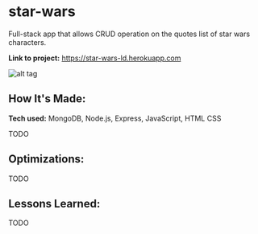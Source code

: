 # star-wars
Full-stack app that allows CRUD operation on the quotes list of star wars characters. 

**Link to project:** https://star-wars-ld.herokuapp.com

![alt tag](#)

## How It's Made:

**Tech used:** MongoDB, Node.js, Express, JavaScript, HTML CSS

TODO
## Optimizations:

TODO

## Lessons Learned:

TODO
